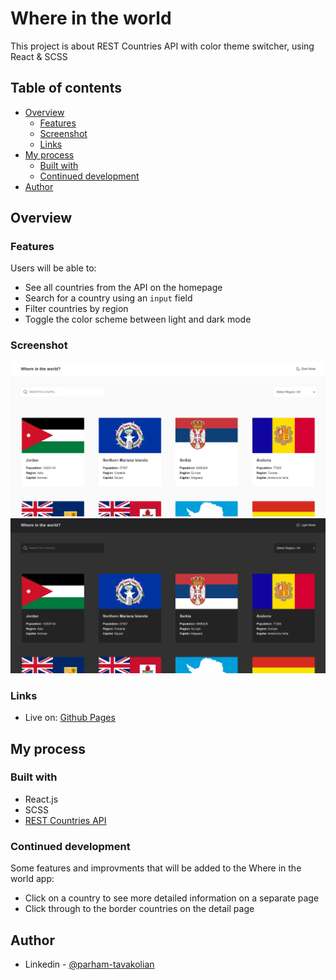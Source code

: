 # Where in the world

This project is about REST Countries API with color theme switcher, using React & SCSS

## Table of contents

- [Overview](#overview)
  - [Features](#the-challenge)
  - [Screenshot](#screenshot)
  - [Links](#links)
- [My process](#my-process)
  - [Built with](#built-with)
  - [Continued development](#continued-development)
- [Author](#author)

## Overview

### Features

Users will be able to:

- See all countries from the API on the homepage
- Search for a country using an `input` field
- Filter countries by region
- Toggle the color scheme between light and dark mode

### Screenshot

![](./screenshot1.png)
![](./screenshot2.png)

### Links

- Live on: [Github Pages](https://frontendparham.github.io/where-in-the-world/)

## My process

### Built with

- React.js
- SCSS
- [REST Countries API](https://restcountries.com)

### Continued development

Some features and improvments that will be added to the Where in the world app:

- Click on a country to see more detailed information on a separate page
- Click through to the border countries on the detail page

## Author

- Linkedin - [@parham-tavakolian](https://www.linkedin.com/in/parham-tavakolian/)
